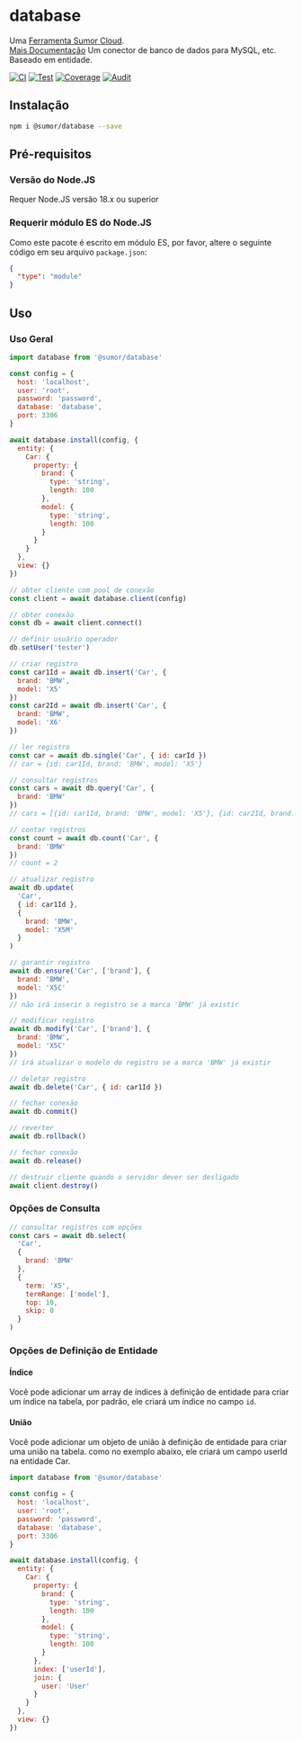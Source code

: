 # database

Uma [Ferramenta Sumor Cloud](https://sumor.cloud).  
[Mais Documentação](https://sumor.cloud/database)
Um conector de banco de dados para MySQL, etc. Baseado em entidade.

[![CI](https://github.com/sumor-cloud/database/actions/workflows/ci.yml/badge.svg)](https://github.com/sumor-cloud/database/actions/workflows/ci.yml)
[![Test](https://github.com/sumor-cloud/database/actions/workflows/ut.yml/badge.svg)](https://github.com/sumor-cloud/database/actions/workflows/ut.yml)
[![Coverage](https://github.com/sumor-cloud/database/actions/workflows/coverage.yml/badge.svg)](https://github.com/sumor-cloud/database/actions/workflows/coverage.yml)
[![Audit](https://github.com/sumor-cloud/database/actions/workflows/audit.yml/badge.svg)](https://github.com/sumor-cloud/database/actions/workflows/audit.yml)

## Instalação

```bash
npm i @sumor/database --save
```

## Pré-requisitos

### Versão do Node.JS

Requer Node.JS versão 18.x ou superior

### Requerir módulo ES do Node.JS

Como este pacote é escrito em módulo ES,
por favor, altere o seguinte código em seu arquivo `package.json`:

```json
{
  "type": "module"
}
```

## Uso

### Uso Geral

```js
import database from '@sumor/database'

const config = {
  host: 'localhost',
  user: 'root',
  password: 'password',
  database: 'database',
  port: 3306
}

await database.install(config, {
  entity: {
    Car: {
      property: {
        brand: {
          type: 'string',
          length: 100
        },
        model: {
          type: 'string',
          length: 100
        }
      }
    }
  },
  view: {}
})

// obter cliente com pool de conexão
const client = await database.client(config)

// obter conexão
const db = await client.connect()

// definir usuário operador
db.setUser('tester')

// criar registro
const car1Id = await db.insert('Car', {
  brand: 'BMW',
  model: 'X5'
})
const car2Id = await db.insert('Car', {
  brand: 'BMW',
  model: 'X6'
})

// ler registro
const car = await db.single('Car', { id: carId })
// car = {id: car1Id, brand: 'BMW', model: 'X5'}

// consultar registros
const cars = await db.query('Car', {
  brand: 'BMW'
})
// cars = [{id: car1Id, brand: 'BMW', model: 'X5'}, {id: car2Id, brand: 'BMW', model: 'X6'}]

// contar registros
const count = await db.count('Car', {
  brand: 'BMW'
})
// count = 2

// atualizar registro
await db.update(
  'Car',
  { id: car1Id },
  {
    brand: 'BMW',
    model: 'X5M'
  }
)

// garantir registro
await db.ensure('Car', ['brand'], {
  brand: 'BMW',
  model: 'X5C'
})
// não irá inserir o registro se a marca 'BMW' já existir

// modificar registro
await db.modify('Car', ['brand'], {
  brand: 'BMW',
  model: 'X5C'
})
// irá atualizar o modelo do registro se a marca 'BMW' já existir

// deletar registro
await db.delete('Car', { id: car1Id })

// fechar conexão
await db.commit()

// reverter
await db.rollback()

// fechar conexão
await db.release()

// destruir cliente quando o servidor dever ser desligado
await client.destroy()
```

### Opções de Consulta

```js
// consultar registros com opções
const cars = await db.select(
  'Car',
  {
    brand: 'BMW'
  },
  {
    term: 'X5',
    termRange: ['model'],
    top: 10,
    skip: 0
  }
)
```

### Opções de Definição de Entidade

#### Índice

Você pode adicionar um array de índices à definição de entidade para criar um índice na tabela, por padrão, ele criará um índice no campo `id`.

#### União

Você pode adicionar um objeto de união à definição de entidade para criar uma união na tabela.
como no exemplo abaixo, ele criará um campo userId na entidade Car.

```js
import database from '@sumor/database'

const config = {
  host: 'localhost',
  user: 'root',
  password: 'password',
  database: 'database',
  port: 3306
}

await database.install(config, {
  entity: {
    Car: {
      property: {
        brand: {
          type: 'string',
          length: 100
        },
        model: {
          type: 'string',
          length: 100
        }
      },
      index: ['userId'],
      join: {
        user: 'User'
      }
    }
  },
  view: {}
})
```
